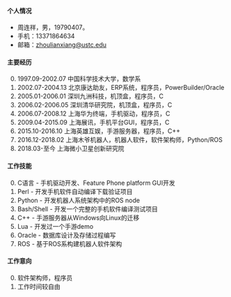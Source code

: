 #### 个人情况

* 周连祥，男，19790407。
* 手机：13371864634
* 邮箱：zhoulianxiang@ustc.edu

#### 主要经历

0. 1997.09-2002.07 中国科学技术大学，数学系
0. 2002.07-2004.13 北京康达助友，ERP系统，程序员，PowerBuilder/Oracle
0. 2005.01-2006.01 深圳九洲科技，机顶盒，程序员，C
0. 2006.02-2006.05 深圳清华研究院，机顶盒，程序员，C
0. 2006.07-2008.12 上海华为终端，手机驱动，程序员，C
0. 2009.04-2015.09 上海展讯，手机平台GUI，程序员，C
0. 2015.10-2016.10 上海英雄互娱，手游服务器，程序员，C++
0. 2016.12-2018.02 上海木爷机器人，机器人软件，软件架构师，Python/ROS
0. 2018.03-至今 上海微小卫星创新研究院

#### 工作技能

0. C语言 - 手机驱动开发、Feature Phone platform GUI开发
0. Perl - 开发手机软件自动编译下载验证项目
0. Python - 开发机器人系统架构中的ROS node
0. Bash/Shell - 开发一个完整的手机软件编译测试项目
0. C++ - 手游服务器从Windows向Linux的迁移
0. Lua - 开发过一个手游demo
0. Oracle - 数据库设计及存储过程编写
0. ROS - 基于ROS系构建机器人软件架构

#### 工作意向

0. 软件架构师，程序员
0. 工作时间较自由
